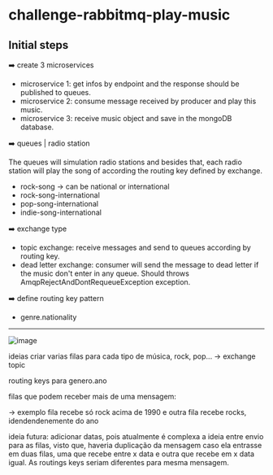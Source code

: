 # challenge-rabbitmq-play-music

## Initial steps

:arrow_right: create 3 microservices
  * microservice 1: get infos by endpoint and the response should be published to queues.
  * microservice 2: consume message received by producer and play this music.
  * microservice 3: receive music object and save in the mongoDB database.
  
:arrow_right: queues | radio station

The queues will simulation radio stations and besides that, each radio station will play the song of according the routing key defined by exchange.

  * rock-song -> can be national or international
  * rock-song-international
  * pop-song-international
  * indie-song-international
  
:arrow_right: exchange type

 * topic exchange: receive messages and send to queues according by routing key.
 * dead letter exchange: consumer will send the message to dead letter if the music don't enter in any queue. Should throws AmqpRejectAndDontRequeueException exception.
  
:arrow_right: define routing key pattern

 * genre.nationality

---

![image](https://user-images.githubusercontent.com/61791877/198846298-7aa33718-0556-40e7-b415-f180e8228a89.png)

ideias
criar varias filas para cada tipo de música, rock, pop... -> exchange topic

routing keys para genero.ano

filas que podem receber mais de uma mensagem:

-> exemplo fila recebe só rock acima de 1990 e outra fila recebe rocks, idendendenemente do ano

ideia futura: adicionar datas, pois atualmente é complexa a ideia entre envio para as filas, visto que, haveria duplicação da mensagem caso ela entrasse em duas filas, uma que recebe entre x data e outra que recebe em x data igual. As routings keys seriam diferentes para mesma mensagem.
